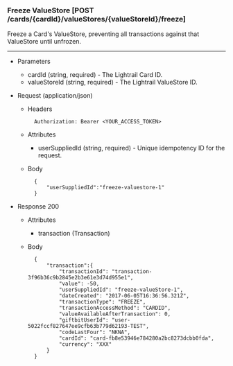 ### Freeze ValueStore [POST /cards/{cardId}/valueStores/{valueStoreId}/freeze]
Freeze a Card's ValueStore, preventing all transactions against that ValueStore until unfrozen. 

---
+ Parameters
    + cardId (string, required) - The Lightrail Card ID.
    + valueStoreId (string, required) - The Lightrail ValueStore ID.

+ Request (application/json)
    + Headers
    
            Authorization: Bearer <YOUR_ACCESS_TOKEN>

    + Attributes
        + userSuppliedId (string, required) - Unique idempotency ID for the request.
        
    + Body 
    
            {
                "userSuppliedId":"freeze-valuestore-1"
            }
    
+ Response 200
    + Attributes
        + transaction (Transaction)


    + Body

            {
                "transaction":{
                    "transactionId": "transaction-3f96b36c9b2845e2b3e61e3d74d955e1",
                    "value": -50,
                    "userSuppliedId": "freeze-valueStore-1",
                    "dateCreated": "2017-06-05T16:36:56.321Z",
                    "transactionType": "FREEZE",
                    "transactionAccessMethod": "CARDID",
                    "valueAvailableAfterTransaction": 0,
                    "giftbitUserId": "user-5022fccf827647ee9cfb63b779d62193-TEST",
                    "codeLastFour": "NKNA",
                    "cardId": "card-fb8e53946e784280a2bc8273dcbb0fda",
                    "currency": "XXX"
                }
            }

